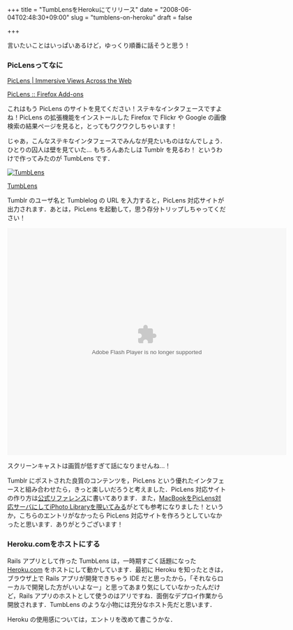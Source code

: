 +++
title = "TumbLensをHerokuにてリリース"
date = "2008-06-04T02:48:30+09:00"
slug = "tumblens-on-heroku"
draft = false

+++

<p>言いたいことはいっぱいあるけど，ゆっくり順番に話そうと思う！</p>
<h3>PicLensってなに</h3>
<p><a href="http://www.piclens.com/">PicLens | Immersive Views Across the Web</a></p>
<p><a href="https://addons.mozilla.org/ja/firefox/addon/5579">PicLens :: Firefox Add-ons</a></p>
<p>これはもう PicLens のサイトを見てください！ステキなインタフェースですよね！PicLens の拡張機能をインストールした Firefox で Flickr や Google の画像検索の結果ページを見ると，とってもワクワクしちゃいます！</p>
<p>じゃあ，こんなステキなインタフェースでみんなが見たいものはなんでしょう．ひとりの囚人は壁を見ていた… もちろんあたしは Tumblr を見るわ！ というわけで作ってみたのが TumbLens です．</p>
<p><a href="http://tumblens.heroku.com/"><img src="http://img.skitch.com/20080603-pb6adfyd6m8kc63raejy6di37t.png" alt="TumbLens"/></a></p>
<p><a href="http://tumblens.heroku.com/">TumbLens</a></p>
<p>Tumblr のユーザ名と Tumblelog の URL を入力すると，PicLens 対応サイトが出力されます．あとは，PicLens を起動して，思う存分トリップしちゃってください！</p>
<p><embed flashvars="autoplay=false" width="640" height="520" allowfullscreen="true" src="http://www.ustream.tv/flash/video/460702" type="application/x-shockwave-flash" /></p>
<p>スクリーンキャストは画質が低すぎて話になりませんね…！</p>
<p>Tumblr にポストされた良質のコンテンツを，PicLens という優れたインタフェースと組み合わせたら，きっと楽しいだろうと考えました．PicLens 対応サイトの作り方は<a href="http://piclens.com/lite/webmasterguide.php">公式リファレンス</a>に書いてあります．また，<a href="http://d.hatena.ne.jp/zariganitosh/20080506/1210055878">MacBookをPicLens対応サーバにしてiPhoto Libraryを覗いてみる</a>がとても参考になりました！というか，こちらのエントリがなかったら PicLens 対応サイトを作ろうとしていなかったと思います．ありがとうございます！</p>
<h3>Heroku.comをホストにする</h3>
<p>Rails アプリとして作った TumbLens は，一時期すごく話題になった <a href="http://heroku.com/">Heroku.com</a> をホストにして動かしています．最初に Heroku を知ったときは，ブラウザ上で Rails アプリが開発できちゃう IDE だと思ったから，「それならローカルで開発した方がいいよなー」と思ってあまり気にしていなかったんだけど，Rails アプリのホストとして使うのはアリですね．面倒なデプロイ作業から開放されます．TumbLens のような小物には充分なホスト先だと思います．</p>
<p>Heroku の使用感については，エントリを改めて書こうかな．</p>
